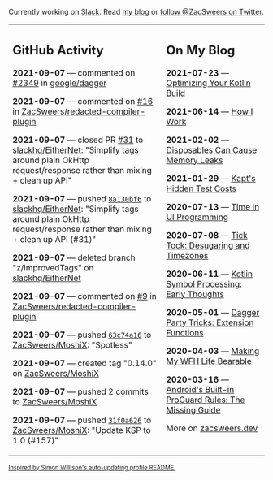 Currently working on [Slack](https://slack.com/). Read [my blog](https://zacsweers.dev/) or [follow @ZacSweers on Twitter](https://twitter.com/ZacSweers).

<table><tr><td valign="top" width="60%">

## GitHub Activity
<!-- githubActivity starts -->
**2021-09-07** — commented on [#2349](https://github.com/google/dagger/issues/2349#issuecomment-914859156) in [google/dagger](https://api.github.com/repos/google/dagger)

**2021-09-07** — commented on [#16](https://github.com/ZacSweers/redacted-compiler-plugin/issues/16#issuecomment-914812615) in [ZacSweers/redacted-compiler-plugin](https://api.github.com/repos/ZacSweers/redacted-compiler-plugin)

**2021-09-07** — closed PR [#31](https://api.github.com/repos/slackhq/EitherNet/pulls/31) to [slackhq/EitherNet](https://api.github.com/repos/slackhq/EitherNet): "Simplify tags around plain OkHttp request/response rather than mixing + clean up API"

**2021-09-07** — pushed [`8a130bf6`](https://github.com/slackhq/EitherNet/commit/8a130bf67c60283bf00d90b883fa748387acce08) to [slackhq/EitherNet](https://api.github.com/repos/slackhq/EitherNet): "Simplify tags around plain OkHttp request/response rather than mixing + clean up API (#31)"

**2021-09-07** — deleted branch "z/improvedTags" on [slackhq/EitherNet](https://api.github.com/repos/slackhq/EitherNet)

**2021-09-07** — commented on [#9](https://github.com/ZacSweers/redacted-compiler-plugin/issues/9#issuecomment-914792067) in [ZacSweers/redacted-compiler-plugin](https://api.github.com/repos/ZacSweers/redacted-compiler-plugin)

**2021-09-07** — pushed [`63c74a16`](https://github.com/ZacSweers/MoshiX/commit/63c74a16d3d382917dfe9e81fa1c35ad583e8ddb) to [ZacSweers/MoshiX](https://api.github.com/repos/ZacSweers/MoshiX): "Spotless"

**2021-09-07** — created tag "0.14.0" on [ZacSweers/MoshiX](https://api.github.com/repos/ZacSweers/MoshiX)

**2021-09-07** — pushed 2 commits to [ZacSweers/MoshiX](https://api.github.com/repos/ZacSweers/MoshiX).

**2021-09-07** — pushed [`31f0a626`](https://github.com/ZacSweers/MoshiX/commit/31f0a626c10f7974079331bd3298e6362b798ffd) to [ZacSweers/MoshiX](https://api.github.com/repos/ZacSweers/MoshiX): "Update KSP to 1.0 (#157)"
<!-- githubActivity ends -->
</td><td valign="top" width="40%">

## On My Blog
<!-- blog starts -->
**2021-07-23** — [Optimizing Your Kotlin Build](https://www.zacsweers.dev/optimizing-your-kotlin-build/)

**2021-06-14** — [How I Work](https://www.zacsweers.dev/how-i-work/)

**2021-02-02** — [Disposables Can Cause Memory Leaks](https://www.zacsweers.dev/disposables-can-cause-memory-leaks/)

**2021-01-29** — [Kapt's Hidden Test Costs](https://www.zacsweers.dev/kapts-hidden-test-costs/)

**2020-07-13** — [Time in UI Programming](https://www.zacsweers.dev/time-in-ui/)

**2020-07-08** — [Tick Tock: Desugaring and Timezones](https://www.zacsweers.dev/ticktock-desugaring-timezones/)

**2020-06-11** — [Kotlin Symbol Processing: Early Thoughts](https://www.zacsweers.dev/kotlin-symbol-processor-early-thoughts/)

**2020-05-01** — [Dagger Party Tricks: Extension Functions](https://www.zacsweers.dev/dagger-party-tricks-extension-functions/)

**2020-04-03** — [Making My WFH Life Bearable](https://www.zacsweers.dev/making-wfh-life-bearable/)

**2020-03-16** — [Android's Built-in ProGuard Rules: The Missing Guide](https://www.zacsweers.dev/android-proguard-rules/)
<!-- blog ends -->
More on [zacsweers.dev](https://zacsweers.dev/)
</td></tr></table>

<sub><a href="https://simonwillison.net/2020/Jul/10/self-updating-profile-readme/">Inspired by Simon Willison's auto-updating profile README.</a></sub>